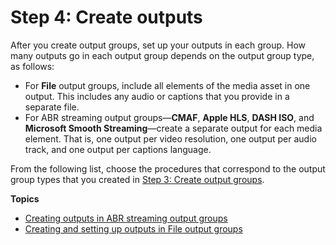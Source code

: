 # Step 4: Create outputs<a name="create-outputs"></a>

After you create output groups, set up your outputs in each group\. How many outputs go in each output group depends on the output group type, as follows:
+ For **File** output groups, include all elements of the media asset in one output\. This includes any audio or captions that you provide in a separate file\. 
+ For ABR streaming output groups—**CMAF**, **Apple HLS**, **DASH ISO**, and **Microsoft Smooth Streaming**—create a separate output for each media element\. That is, one output per video resolution, one output per audio track, and one output per captions language\.

From the following list, choose the procedures that correspond to the output group types that you created in [Step 3: Create output groups](specify-output-groups.md)\.

**Topics**
+ [Creating outputs in ABR streaming output groups](create-outputs-in-abr-streaming-output-groups.md)
+ [Creating and setting up outputs in File output groups](create-outputs-in-file-output-groups.md)
